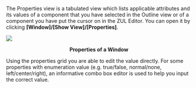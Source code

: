 The Properties view is a tabulated view which lists applicable
attributes and its values of a component that you have selected in the
Outline view or of a component you have put the cursor on in the ZUL
Editor. You can open it by clicking **\[Window\]/\[Show
View\]/\[Properties\]**.

![]({{site.baseUrl}}/zk_studio_essentials/studio-properties-view.png)

<div style='text-align:center'>

**Properties of a Window**

</div>

Using the properties grid you are able to edit the value directly. For
some properties with enumeration value (e.g. true/false, normal/none,
left/center/right), an informative combo box editor is used to help you
input the correct value.
